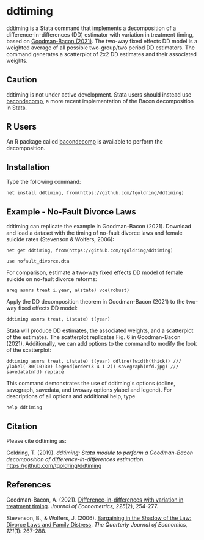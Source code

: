 # ddtiming

  ddtiming is a Stata command that implements a decomposition of a difference-in-differences (DD) estimator with variation in treatment timing, based on [Goodman-Bacon (2021)](https://doi.org/10.1016/j.jeconom.2021.03.014). The two-way fixed effects DD model is a weighted average of all possible two-group/two period DD estimators. The command generates a scatterplot of 2x2 DD estimates and their associated weights.

## Caution
ddtiming is not under active development. Stata users should instead use [bacondecomp](https://ideas.repec.org/c/boc/bocode/s458676.html), a more recent implementation of the Bacon decomposition in Stata.

## R Users
An R package called [bacondecomp](https://cran.r-project.org/web/packages/bacondecomp/index.html) is available to perform the decomposition.

## Installation
Type the following command:

    net install ddtiming, from(https://github.com/tgoldring/ddtiming)

## Example - No-Fault Divorce Laws
ddtiming can replicate the example in Goodman-Bacon (2021). Download and load a dataset with the timing of no-fault divorce laws and female suicide rates (Stevenson & Wolfers, 2006):

    net get ddtiming, from(https://github.com/tgoldring/ddtiming)

    use nofault_divorce.dta

For comparison, estimate a two-way fixed effects DD model of female suicide on no-fault divorce reforms:

    areg asmrs treat i.year, a(state) vce(robust)

Apply the DD decomposition theorem in Goodman-Bacon (2021) to the two-way fixed effects DD model:

    ddtiming asmrs treat, i(state) t(year)

Stata will produce DD estimates, the associated weights, and a scatterplot of the estimates. The scatterplot replicates Fig. 6 in Goodman-Bacon (2021). Additionally, we can add options to the command to modify the look of the scatterplot:

    ddtiming asmrs treat, i(state) t(year) ddline(lwidth(thick)) ///
    ylabel(-30(10)30) legend(order(3 4 1 2)) savegraph(nfd.jpg) ///
    savedata(nfd) replace

This command demonstrates the use of ddtiming's options (ddline, savegraph, savedata, and twoway options ylabel and legend). For descriptions of all options and additional help, type

    help ddtiming

## Citation
Please cite ddtiming as:

Goldring, T. (2019). *ddtiming: Stata module to perform a Goodman-Bacon decomposition of difference-in-differences estimation.* https://github.com/tgoldring/ddtiming

## References
Goodman-Bacon, A. (2021). [Difference-in-differences with variation in treatment timing](https://doi.org/10.1016/j.jeconom.2021.03.014). *Journal of Econometrics, 225*(2), 254-277.

Stevenson, B., & Wolfers, J. (2006). [Bargaining in the Shadow of the Law: Divorce Laws and Family Distress](https://doi.org/10.1093/qje/121.1.267). *The Quarterly Journal of Economics, 121*(1): 267-288.